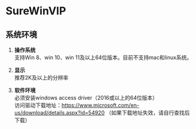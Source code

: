 # SureWinVIP

## 系统环境
1. **操作系统**  
   支持Win 8、win 10、win 11及以上64位版本。目前不支持mac和linux系统。  

2. **显示**  
    推荐2K及以上的分辨率  

3. **软件环境**   
   必须安装windows access driver（2016或以上的64位版本）  
   访问驱动下载地址：https://www.microsoft.com/en-us/download/details.aspx?id=54920
   （如果下载地址失效，请自行查找后下载）
